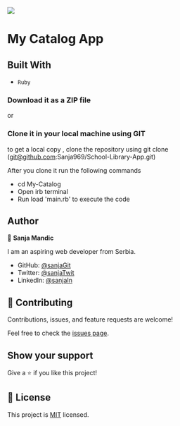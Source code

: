 ![](https://img.shields.io/badge/Microverse-blueviolet)

# My Catalog App

> 


## Built With

- `Ruby`

### Download it as a ZIP file
or

### Clone it in your local machine using GIT
to get a local copy , clone the repository using git clone
(git@github.com:Sanja969/School-Library-App.git)

After you clone it run  the following commands

 - cd My-Catalog
 - Open irb terminal
 - Run load 'main.rb' to execute the code


## Author

👤 **Sanja Mandic**

I am an aspiring web developer from Serbia.
- GitHub: [@sanjaGit](https://github.com/Sanja969)
- Twitter: [@sanjaTwit](https://twitter.com/SanjaMandic42)
- LinkedIn: [@sanjaIn](https://linkedin.com/in/sanja-mandic-823995a2/)


## 🤝 Contributing

Contributions, issues, and feature requests are welcome!

Feel free to check the [issues page](https://github.com/Sanja969/School-Library-App/issues).

## Show your support

Give a ⭐️ if you like this project!

## 📝 License

This project is [MIT](./MIT.md) licensed.
